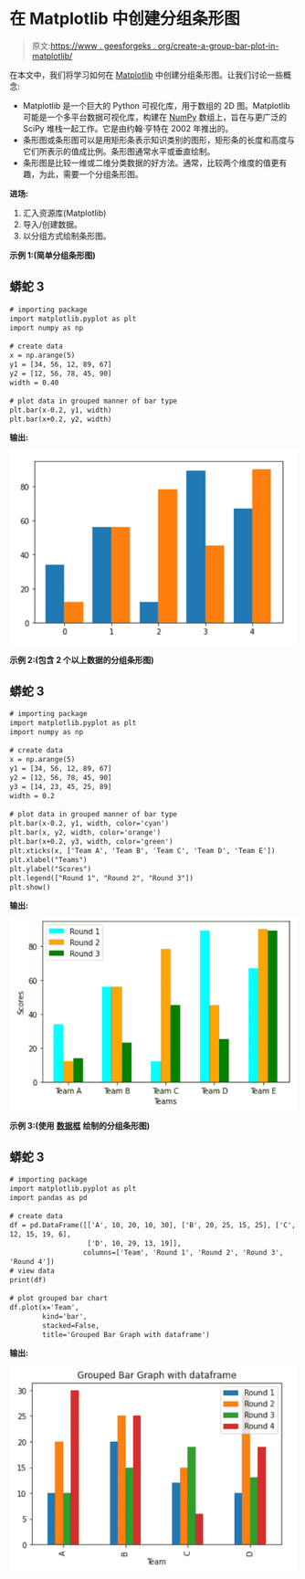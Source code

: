 # 在 Matplotlib 中创建分组条形图

> 原文:[https://www . geesforgeks . org/create-a-group-bar-plot-in-matplotlib/](https://www.geeksforgeeks.org/create-a-grouped-bar-plot-in-matplotlib/)

在本文中，我们将学习如何在 [Matplotlib](https://www.geeksforgeeks.org/python-introduction-matplotlib/) 中创建分组条形图。让我们讨论一些概念:

*   Matplotlib 是一个巨大的 Python 可视化库，用于数组的 2D 图。Matplotlib 可能是一个多平台数据可视化库，构建在 [NumPy](https://www.geeksforgeeks.org/python-numpy/) 数组上，旨在与更广泛的 SciPy 堆栈一起工作。它是由约翰·亨特在 2002 年推出的。
*   条形图或条形图可以是用矩形条表示知识类别的图形，矩形条的长度和高度与它们所表示的值成比例。条形图通常水平或垂直绘制。
*   条形图是比较一维或二维分类数据的好方法。通常，比较两个维度的值更有趣，为此，需要一个分组条形图。

**进场:**

1.  汇入资源库(Matplotlib)
2.  导入/创建数据。
3.  以分组方式绘制条形图。

**示例 1:(简单分组条形图)**

## 蟒蛇 3

```
# importing package
import matplotlib.pyplot as plt
import numpy as np

# create data
x = np.arange(5)
y1 = [34, 56, 12, 89, 67]
y2 = [12, 56, 78, 45, 90]
width = 0.40

# plot data in grouped manner of bar type
plt.bar(x-0.2, y1, width)
plt.bar(x+0.2, y2, width)
```

**输出:**

![](img/aa9508879a81c6258a82cfc13e35a9df.png)

**示例 2:(包含 2 个以上数据的分组条形图)**

## 蟒蛇 3

```
# importing package
import matplotlib.pyplot as plt
import numpy as np

# create data
x = np.arange(5)
y1 = [34, 56, 12, 89, 67]
y2 = [12, 56, 78, 45, 90]
y3 = [14, 23, 45, 25, 89]
width = 0.2

# plot data in grouped manner of bar type
plt.bar(x-0.2, y1, width, color='cyan')
plt.bar(x, y2, width, color='orange')
plt.bar(x+0.2, y3, width, color='green')
plt.xticks(x, ['Team A', 'Team B', 'Team C', 'Team D', 'Team E'])
plt.xlabel("Teams")
plt.ylabel("Scores")
plt.legend(["Round 1", "Round 2", "Round 3"])
plt.show()
```

**输出:**

![](img/1db0ab65d28941638e4a262dfa4329c0.png)

**示例 3:(使用** [**数据框**](https://www.geeksforgeeks.org/python-pandas-dataframe/) **绘制的分组条形图)**

## 蟒蛇 3

```
# importing package
import matplotlib.pyplot as plt
import pandas as pd

# create data
df = pd.DataFrame([['A', 10, 20, 10, 30], ['B', 20, 25, 15, 25], ['C', 12, 15, 19, 6],
                   ['D', 10, 29, 13, 19]],
                  columns=['Team', 'Round 1', 'Round 2', 'Round 3', 'Round 4'])
# view data
print(df)

# plot grouped bar chart
df.plot(x='Team',
        kind='bar',
        stacked=False,
        title='Grouped Bar Graph with dataframe')
```

**输出:**

![](img/3f5bfed4aefc3a623179aa0ac5469cfa.png)